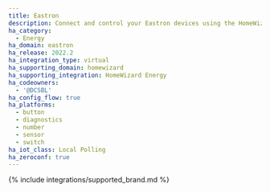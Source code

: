 ```yaml
---
title: Eastron
description: Connect and control your Eastron devices using the HomeWizard Energy integration
ha_category:
  - Energy
ha_domain: eastron
ha_release: 2022.2
ha_integration_type: virtual
ha_supporting_domain: homewizard
ha_supporting_integration: HomeWizard Energy
ha_codeowners:
  - '@DCSBL'
ha_config_flow: true
ha_platforms:
  - button
  - diagnostics
  - number
  - sensor
  - switch
ha_iot_class: Local Polling
ha_zeroconf: true
---
```


{% include integrations/supported_brand.md %}
